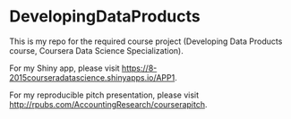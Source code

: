 # DevelopingDataProducts
This is my repo for the required course project (Developing Data Products course, Coursera Data Science Specialization).

For my Shiny app, please visit https://8-2015courseradatascience.shinyapps.io/APP1.

For my reproducible pitch presentation, please visit http://rpubs.com/AccountingResearch/courserapitch.
